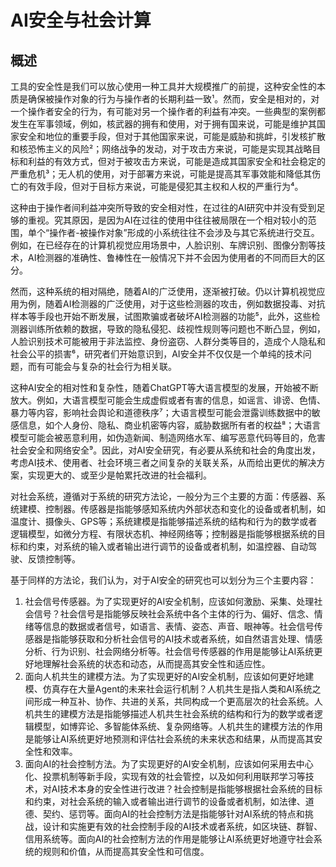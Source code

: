 # AI安全与社会计算

## 概述

工具的安全性是我们可以放心使用一种工具并大规模推广的前提，这种安全性的本质是确保被操作对象的行为与操作者的长期利益一致¹。然而，安全是相对的，对一个操作者安全的行为，有可能对另一个操作者的利益有冲突。一些典型的案例都发生在军事领域，例如，核武器的拥有和使用，对于拥有国来说，可能是维护其国家安全和地位的重要手段，但对于其他国家来说，可能是威胁和挑衅，引发核扩散和核恐怖主义的风险²；网络战争的发动，对于攻击方来说，可能是实现其战略目标和利益的有效方式，但对于被攻击方来说，可能是造成其国家安全和社会稳定的严重危机³；无人机的使用，对于部署方来说，可能是提高其军事效能和降低其伤亡的有效手段，但对于目标方来说，可能是侵犯其主权和人权的严重行为⁴。

这种由于操作者间利益冲突所导致的安全相对性，在过往的AI研究中并没有受到足够的重视。究其原因，是因为AI在过往的使用中往往被局限在一个相对较小的范围，单个“操作者-被操作对象”形成的小系统往往不会涉及与其它系统进行交互。例如，在已经存在的计算机视觉应用场景中，人脸识别、车牌识别、图像分割等技术，AI检测器的准确性、鲁棒性在一般情况下并不会因为使用者的不同而巨大的区分。

然而，这种系统的相对隔绝，随着AI的广泛使用，逐渐被打破。仍以计算机视觉应用为例，随着AI检测器的广泛使用，对于这些检测器的攻击，例如数据投毒、对抗样本等手段也开始不断发展，试图欺骗或者破坏AI检测器的功能⁵，此外，这些检测器训练所依赖的数据，导致的隐私侵犯、歧视性规则等问题也不断凸显，例如，人脸识别技术可能被用于非法监控、身份盗窃、人群分类等目的，造成个人隐私和社会公平的损害⁶，研究者们开始意识到，AI安全并不仅仅是一个单纯的技术问题，而有可能会与复杂的社会行为相关联。

这种AI安全的相对性和复杂性，随着ChatGPT等大语言模型的发展，开始被不断放大。例如，大语言模型可能会生成虚假或者有害的信息，如谣言、诽谤、色情、暴力等内容，影响社会舆论和道德秩序⁷；大语言模型可能会泄露训练数据中的敏感信息，如个人身份、隐私、商业机密等内容，威胁数据所有者的权益⁸；大语言模型可能会被恶意利用，如伪造新闻、制造网络水军、编写恶意代码等目的，危害社会安全和网络安全⁹。因此，对AI安全研究，有必要从系统和社会的角度出发，考虑AI技术、使用者、社会环境三者之间复杂的关联关系，从而给出更优的解决方案，实现更大的、或至少是帕累托改进的社会福利。

对社会系统，遵循对于系统的研究方法论，一般分为三个主要的方面：传感器、系统建模、控制器。传感器是指能够感知系统内外部状态和变化的设备或者机制，如温度计、摄像头、GPS等；系统建模是指能够描述系统的结构和行为的数学或者逻辑模型，如微分方程、有限状态机、神经网络等；控制器是指能够根据系统的目标和约束，对系统的输入或者输出进行调节的设备或者机制，如温控器、自动驾驶、反馈控制等。

基于同样的方法论，我们认为，对于AI安全的研究也可以划分为三个主要内容：

1. 社会信号传感器。为了实现更好的AI安全机制，应该如何激励、采集、处理社会信号？社会信号是指能够反映社会系统中各个主体的行为、偏好、信念、情绪等信息的数据或者信号，如语言、表情、姿态、声音、眼神等。社会信号传感器是指能够获取和分析社会信号的AI技术或者系统，如自然语言处理、情感分析、行为识别、社会网络分析等。社会信号传感器的作用是能够让AI系统更好地理解社会系统的状态和动态，从而提高其安全性和适应性。
2. 面向人机共生的建模方法。为了实现更好的AI安全机制，应该如何更好地建模、仿真存在大量Agent的未来社会运行机制？人机共生是指人类和AI系统之间形成一种互补、协作、共进的关系，共同构成一个更高层次的社会系统。人机共生的建模方法是指能够描述人机共生社会系统的结构和行为的数学或者逻辑模型，如博弈论、多智能体系统、复杂网络等。人机共生的建模方法的作用是能够让AI系统更好地预测和评估社会系统的未来状态和结果，从而提高其安全性和效率。
3. 面向AI的社会控制方法。为了实现更好的AI安全机制，应该如何采用去中心化、投票机制等新手段，实现有效的社会管控，以及如何利用联邦学习等技术，对AI技术本身的安全性进行改进？社会控制是指能够根据社会系统的目标和约束，对社会系统的输入或者输出进行调节的设备或者机制，如法律、道德、契约、惩罚等。面向AI的社会控制方法是指能够针对AI系统的特点和挑战，设计和实施更有效的社会控制手段的AI技术或者系统，如区块链、群智、信用系统等。面向AI的社会控制方法的作用是能够让AI系统更好地遵守社会系统的规则和价值，从而提高其安全性和可信度。